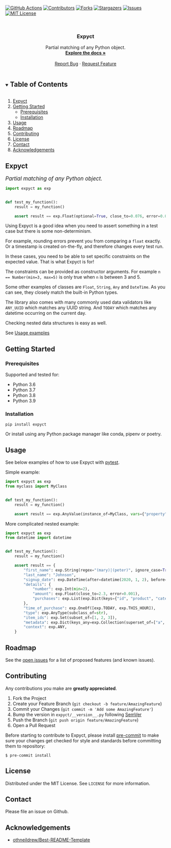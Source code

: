 <!-- PROJECT SHIELDS -->
<!--
*** I'm using markdown "reference style" links for readability.
*** Reference links are enclosed in brackets [ ] instead of parentheses ( ).
*** See the bottom of this document for the declaration of the reference variables
*** for contributors-url, forks-url, etc. This is an optional, concise syntax you may use.
*** https://www.markdownguide.org/basic-syntax/#reference-style-links
-->
[![GitHub Actions][gh-actions-shield]][gh-actions-url]
[![Contributors][contributors-shield]][contributors-url]
[![Forks][forks-shield]][forks-url]
[![Stargazers][stars-shield]][stars-url]
[![Issues][issues-shield]][issues-url]
[![MIT License][license-shield]][license-url]


<!-- PROJECT LOGO -->
<br />
<p align="center">
  <h3 align="center">Expyct</h3>

  <p align="center">
    Partial matching of any Python object.
    <br />
    <a href="https://mthaak.github.io/expyct/"><strong>Explore the docs »</strong></a>
    <br />
    <br />
    <a href="https://github.com/mthaak/expyct/issues">Report Bug</a>
    ·
    <a href="https://github.com/mthaak/expyct/issues">Request Feature</a>
  </p>
</p>


<!-- TABLE OF CONTENTS -->
<details open="open">
  <summary><h2 style="display: inline-block">Table of Contents</h2></summary>
  <ol>
    <li>
      <a href="#about-the-project">Expyct</a>
    </li>
    <li>
      <a href="#getting-started">Getting Started</a>
      <ul>
        <li><a href="#prerequisites">Prerequisites</a></li>
        <li><a href="#installation">Installation</a></li>
      </ul>
    </li>
    <li><a href="#usage">Usage</a></li>
    <li><a href="#roadmap">Roadmap</a></li>
    <li><a href="#contributing">Contributing</a></li>
    <li><a href="#license">License</a></li>
    <li><a href="#contact">Contact</a></li>
    <li><a href="#acknowledgements">Acknowledgements</a></li>
  </ol>
</details>



<!-- ABOUT THE PROJECT -->
## Expyct

<span style="font-size:larger;">_Partial matching of any Python object._</span>

```python
import expyct as exp


def test_my_function():
    result = my_function()

    assert result == exp.Float(optional=True, close_to=0.076, error=0.01)
```

Using Expyct is a good idea when you need to assert something in a test case but there is some non-determinism.

For example, rounding errors prevent you from comparing a `float` exactly. Or a timestamp is created on-the-fly, and
therefore changes every test run.

In these cases, you need to be able to set specific constraints on the expected value. That is what Expyct is for!

The constraints can be provided as constructor arguments. For example `n == Number(min=3, max=5)` is only true when `n`
is between 3 and 5.

Some other examples of classes are `Float`, `String`, `Any` and `DateTime`. As you can see, they closely match the
built-in Python types.

The library also comes with many commonly used data validators like `ANY_UUID` which matches any UUID string.
And `TODAY` which matches any datetime occurring on the current day.

Checking nested data structures is easy as well.

See [Usage examples](#usage)

<!-- GETTING STARTED -->
## Getting Started

### Prerequisites

Supported and tested for:
- Python 3.6
- Python 3.7
- Python 3.8
- Python 3.9

### Installation

```shell
pip install expyct
```

Or install using any Python package manager like conda, pipenv or poetry.

<!-- USAGE EXAMPLES -->
## Usage

See below examples of how to use Expyct with [pytest](https://docs.pytest.org/).

Simple example:

```python
import expyct as exp
from myclass import MyClass


def test_my_function():
    result = my_function()

    assert result == exp.AnyValue(instance_of=MyClass, vars={"property": "value"})
```

More complicated nested example:

```python
import expyct as exp
from datetime import datetime


def test_my_function():
    result = my_function()

    assert result == {
        "first_name": exp.String(regex="(mary)|(peter)", ignore_case=True),
        "last_name": "Johnson",
        "signup_date": exp.DateTime(after=datetime(2020, 1, 2), before=datetime(2020, 3, 5)),
        "details": {
            "number": exp.Int(min=2),
            "amount": exp.Float(close_to=2.3, error=0.001),
            "purchases": exp.List(exp.Dict(keys={"id", "product", "category"}), non_empty=True),
        },
        "time_of_purchase": exp.OneOf([exp.TODAY, exp.THIS_HOUR]),
        "type": exp.AnyType(subclass_of=str),
        "item_ids": exp.Set(subset_of=[1, 2, 3]),
        "metadata": exp.Dict(keys_any=exp.Collection(superset_of=["a", "b"])),
        "context": exp.ANY,
    }
```


<!-- ROADMAP -->
## Roadmap

See the [open issues](https://github.com/mthaak/expyct/issues) for a list of proposed features (and known issues).


<!-- CONTRIBUTING -->
## Contributing

Any contributions you make are **greatly appreciated**.

1. Fork the Project
2. Create your Feature Branch (`git checkout -b feature/AmazingFeature`)
3. Commit your Changes (`git commit -m 'Add some AmazingFeature'`)
4. Bump the version in `expyct/__version__.py` following [SemVer](https://semver.org/)
5. Push the Branch (`git push origin feature/AmazingFeature`)
6. Open a Pull Request

Before starting to contribute to Expyct, please install [pre-commit](https://pre-commit.com) to make sure your changes
get checked for style and standards before committing them to repository:

    $ pre-commit install

<!-- LICENSE -->
## License

Distributed under the MIT License. See `LICENSE` for more information.


<!-- CONTACT -->
## Contact

Please file an issue on Github.


<!-- ACKNOWLEDGEMENTS -->
## Acknowledgements

* [othneildrew/Best-README-Template](https://github.com/othneildrew/Best-README-Template)


<!-- MARKDOWN LINKS & IMAGES -->
<!-- https://www.markdownguide.org/basic-syntax/#reference-style-links -->
[gh-actions-shield]: https://github.com/mthaak/expyct/actions/workflows/test.yml/badge.svg
[gh-actions-url]: https://github.com/mthaak/expyct/actions
[contributors-shield]: https://img.shields.io/github/contributors/mthaak/expyct.svg?style=svg
[contributors-url]: https://github.com/mthaak/expyct/graphs/contributors
[forks-shield]: https://img.shields.io/github/forks/mthaak/expyct.svg?style=svg
[forks-url]: https://github.com/mthaak/expyct/network/members
[stars-shield]: https://img.shields.io/github/stars/mthaak/expyct.svg?style=svg
[stars-url]: https://github.com/mthaak/expyct/stargazers
[issues-shield]: https://img.shields.io/github/issues/mthaak/expyct.svg?style=svg
[issues-url]: https://github.com/mthaak/expyct/issues
[license-shield]: https://img.shields.io/github/license/mthaak/expyct.svg?style=svg
[license-url]: https://github.com/mthaak/expyct/blob/master/LICENSE
